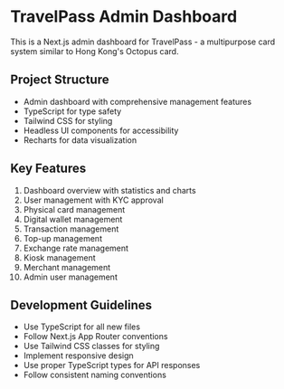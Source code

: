 <!-- Use this file to provide workspace-specific custom instructions to Copilot. For more details, visit https://code.visualstudio.com/docs/copilot/copilot-customization#_use-a-githubcopilotinstructionsmd-file -->

# TravelPass Admin Dashboard

This is a Next.js admin dashboard for TravelPass - a multipurpose card system similar to Hong Kong's Octopus card.

## Project Structure

- Admin dashboard with comprehensive management features
- TypeScript for type safety
- Tailwind CSS for styling
- Headless UI components for accessibility
- Recharts for data visualization

## Key Features

1. Dashboard overview with statistics and charts
2. User management with KYC approval
3. Physical card management
4. Digital wallet management
5. Transaction management
6. Top-up management
7. Exchange rate management
8. Kiosk management
9. Merchant management
10. Admin user management

## Development Guidelines

- Use TypeScript for all new files
- Follow Next.js App Router conventions
- Use Tailwind CSS classes for styling
- Implement responsive design
- Use proper TypeScript types for API responses
- Follow consistent naming conventions
